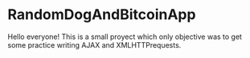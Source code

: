 # RandomDogAndBitcoinApp
Hello everyone! This is a small proyect which only objective was to get some practice writing AJAX and XMLHTTPrequests.
